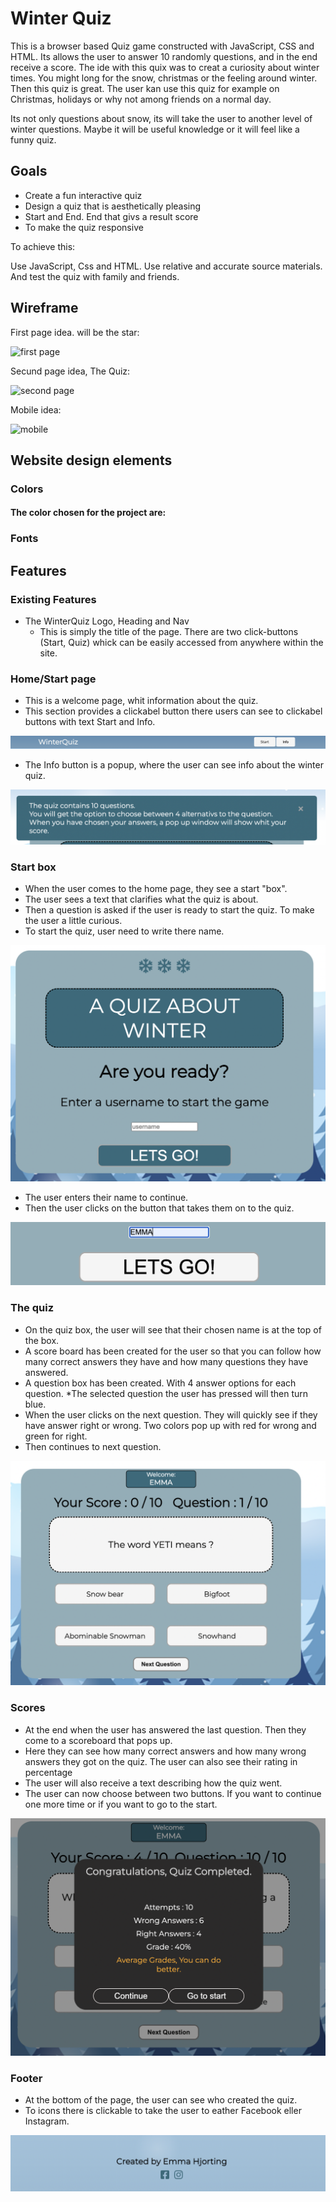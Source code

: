 # Winter Quiz
This is a browser based Quiz game constructed with JavaScript, CSS and HTML.
Its allows the user to answer 10 randomly questions, and in the end receive a score.
The ide with this quix was to creat a curiosity about winter times. You might long for the snow, christmas or the feeling around winter. Then this quiz is great.
The user kan use this quiz for example on Christmas, holidays or why not among friends on a normal day.

Its not only questions about snow, its will take the user to another level of winter questions. Maybe it will be useful knowledge or it will feel like a funny quiz.

## Goals

* Create a fun interactive quiz
* Design a quiz that is aesthetically pleasing
* Start and End. End that givs a result score
* To make the quiz responsive

To achieve this:

 Use JavaScript, Css and HTML. Use relative and accurate source materials.
 And test the quiz with family and friends.

 ## Wireframe

 First page idea. will be the star:

 ![first page](/assets/image/Ska%CC%88rmavbild%202022-09-20%20kl.%2010.12.43.png)

 Secund page idea, The Quiz:

 ![second page](/assets/image/Ska%CC%88rmavbild%202022-09-20%20kl.%2010.12.56.png)

 Mobile idea:

 ![mobile](/assets/image/Ska%CC%88rmavbild%202022-09-20%20kl.%2010.13.07.png)

## Website design elements

### Colors

#### The color chosen for the project are:

### Fonts

 ## Features

 ### Existing Features

 * The WinterQuiz Logo, Heading and Nav
   * This is simply the title of the page. There are two click-buttons (Start, Quiz) whick can be easily accessed from anywhere within the site.

### Home/Start page

* This is a welcome page, whit information about the quiz.
* This section provides a clickabel button there users can see to clickabel buttons with text Start and Info.

![header](/assets/image/header.png)

* The Info button is a popup, where the user can see info about the winter quiz.

![info](/assets/image/info.png)

### Start box

* When the user comes to the home page, they see a start "box".
* The user sees a text that clarifies what the quiz is about.
* Then a question is asked if the user is ready to start the quiz. To make the user a little curious.
* To start the quiz, user need to write there name.

![start box](/assets/image/firstpage.png)

* The user enters their name to continue.
* Then the user clicks on the button that takes them on to the quiz.

![username](/assets/image/username.png)

### The quiz

* On the quiz box, the user will see that their chosen name is at the top of the box.
* A score board has been created for the user so that you can follow how many correct answers they have and how many questions they have answered.
* A question box has been created. With 4 answer options for each question.
*The selected question the user has pressed will then turn blue.
* When the user clicks on the next question. They will quickly see if they have answer right or wrong. Two colors pop up with red for wrong and green for right.
* Then continues to next question.

![quiz](/assets/image/quizgame.png)

### Scores
* At the end when the user has answered the last question. Then they come to a scoreboard that pops up.
* Here they can see how many correct answers and how many wrong answers they got on the quiz. The user can also see their rating in percentage
* The user will also receive a text describing how the quiz went.
* The user can now choose between two buttons. If you want to continue one more time or if you want to go to the start.

![scores](/assets/image/score.png)
 
 ### Footer
 * At the bottom of the page, the user can see who created the quiz.
 * To icons there is clickable to take the user to eather Facebook eller Instagram.

 ![footer](/assets/image/footer.png)
